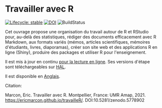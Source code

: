 # Travailler avec R

[![Lifecycle: stable](https://img.shields.io/badge/lifecycle-stable-brightgreen.svg)](https://www.tidyverse.org/lifecycle/#stable)
[![DOI](https://zenodo.org/badge/259333555.svg)](https://zenodo.org/badge/latestdoi/259333555)
![BuildStatus](https://github.com/EricMarcon/travailleR/workflows/bookdown/badge.svg)


Cet ouvrage propose une organisation du travail autour de R et RStudio pour, au-delà des statistiques, rédiger des documents efficacement avec R Markdown, aux formats variés (mémos, articles scientifiques, mémoires d'étudiants, livres, diaporamas), créer son site web et des applications R en ligne (Shiny), produire des packages et utiliser R pour l'enseignement.

Il est mis à jour en continu [pour la lecture en ligne](https://EricMarcon.github.io/travailleR/).
Ses versions d'étape sont téléchargeables sur [HAL](https://hal.archives-ouvertes.fr/hal-03022820).

Il est disponible en [Anglais](https://ericmarcon.github.io/WorkingWithR/).

Citation:

Marcon, Eric. Travailler avec R. Montpellier, France: UMR Amap, 2021. https://ericmarcon.github.io/travailleR/. DOI:10.5281/zenodo.5778902
